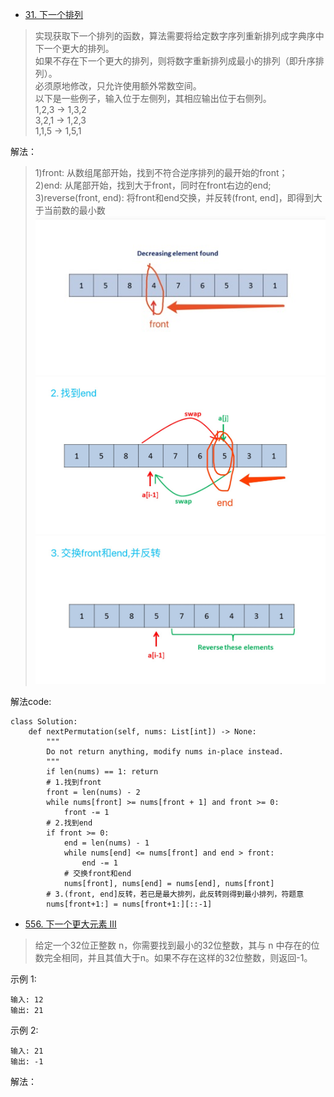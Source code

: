 - [31. 下一个排列](https://leetcode-cn.com/problems/next-permutation/)
> 实现获取下一个排列的函数，算法需要将给定数字序列重新排列成字典序中下一个更大的排列。    
> 如果不存在下一个更大的排列，则将数字重新排列成最小的排列（即升序排列）。     
>必须原地修改，只允许使用额外常数空间。    
>以下是一些例子，输入位于左侧列，其相应输出位于右侧列。    
1,2,3 → 1,3,2   
3,2,1 → 1,2,3     
1,1,5 → 1,5,1

解法：
>1)front: 从数组尾部开始，找到不符合逆序排列的最开始的front；    
>2)end: 从尾部开始，找到大于front，同时在front右边的end;    
>3)reverse(front, end): 将front和end交换，并反转(front, end]，即得到大于当前数的最小数    
![下一个更大的排列front](./相关的图/下一个更大的排列1.jpg)
![下一个更大的排列end](./相关的图/下一个更大的排列2.jpg)
![下一个更大的排列reverse](./相关的图/下一个更大的排列3.jpg)

解法code:
```python3
class Solution:
    def nextPermutation(self, nums: List[int]) -> None:
        """
        Do not return anything, modify nums in-place instead.
        """
        if len(nums) == 1: return
        # 1.找到front
        front = len(nums) - 2
        while nums[front] >= nums[front + 1] and front >= 0:
            front -= 1
        # 2.找到end
        if front >= 0:
            end = len(nums) - 1
            while nums[end] <= nums[front] and end > front:
                end -= 1
            # 交换front和end
            nums[front], nums[end] = nums[end], nums[front]
        # 3.(front, end]反转，若已是最大排列，此反转则得到最小排列，符题意
        nums[front+1:] = nums[front+1:][::-1]
```

- [556. 下一个更大元素 III](https://leetcode-cn.com/problems/next-greater-element-iii/solution/xia-yi-ge-geng-da-yuan-su-iii-by-leetcode/)
> 给定一个32位正整数 n，你需要找到最小的32位整数，其与 n 中存在的位数完全相同，并且其值大于n。如果不存在这样的32位整数，则返回-1。
>
示例 1:
```shell
输入: 12
输出: 21
```
示例 2:
```shell
输入: 21
输出: -1
```
解法：
```python3

```
